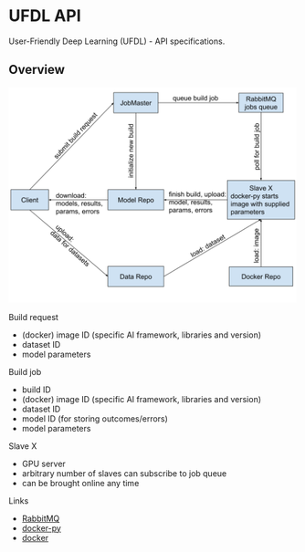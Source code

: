 # UFDL API
User-Friendly Deep Learning (UFDL) - API specifications.

## Overview

![Overview](img/overview.svg)

Build request
* (docker) image ID (specific AI framework, libraries and version)
* dataset ID
* model parameters

Build job
* build ID
* (docker) image ID (specific AI framework, libraries and version)
* dataset ID
* model ID (for storing outcomes/errors)
* model parameters

Slave X
* GPU server
* arbitrary number of slaves can subscribe to job queue
* can be brought online any time

Links
* [RabbitMQ](https://www.rabbitmq.com/)
* [docker-py](https://docker-py.readthedocs.io/en/stable/)
* [docker](https://www.docker.com/)

